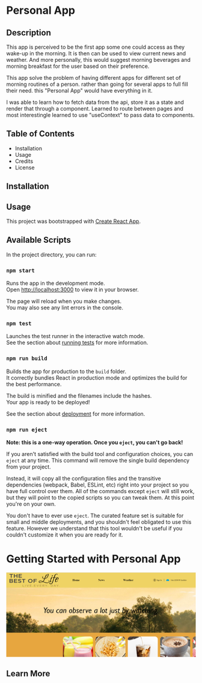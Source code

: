 # Personal App

## Description

This app is perceived to be the first app some one could access as they wake-up in the morning. It is then can be used to view current news and weather. And more personally, this would suggest morning beverages and morning breakfast for the user based on their preference.

This app solve the problem of having different apps for different set of morning routines of a person. rather than going for several apps to full fill their need. this "Personal App" would have everything in it.

I was able to learn how to fetch data from the api, store it as a state and render that through a component. Learned to route between pages and most interestingle learned to use "useContext" to pass data to components.

## Table of Contents 

- Installation
- Usage
- Credits
- License

## Installation



## Usage

This project was bootstrapped with [Create React App](https://github.com/facebook/create-react-app).

## Available Scripts

In the project directory, you can run:

### `npm start`

Runs the app in the development mode.\
Open [http://localhost:3000](http://localhost:3000) to view it in your browser.

The page will reload when you make changes.\
You may also see any lint errors in the console.

### `npm test`

Launches the test runner in the interactive watch mode.\
See the section about [running tests](https://facebook.github.io/create-react-app/docs/running-tests) for more information.

### `npm run build`

Builds the app for production to the `build` folder.\
It correctly bundles React in production mode and optimizes the build for the best performance.

The build is minified and the filenames include the hashes.\
Your app is ready to be deployed!

See the section about [deployment](https://facebook.github.io/create-react-app/docs/deployment) for more information.

### `npm run eject`

**Note: this is a one-way operation. Once you `eject`, you can't go back!**

If you aren't satisfied with the build tool and configuration choices, you can `eject` at any time. This command will remove the single build dependency from your project.

Instead, it will copy all the configuration files and the transitive dependencies (webpack, Babel, ESLint, etc) right into your project so you have full control over them. All of the commands except `eject` will still work, but they will point to the copied scripts so you can tweak them. At this point you're on your own.

You don't have to ever use `eject`. The curated feature set is suitable for small and middle deployments, and you shouldn't feel obligated to use this feature. However we understand that this tool wouldn't be useful if you couldn't customize it when you are ready for it.


# Getting Started with Personal App

![Alt text](./src/assets/screenshot.png)

## Learn More



